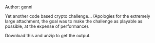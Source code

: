 Author: genni

Yet another code based crypto challenge... (Apologies for the extremely large attachment, the goal was to make the challenge as playable as possible, at the expense of performance).

Download this and unzip to get the output.
